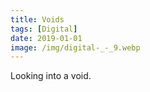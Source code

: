 ```yaml
---
title: Voids
tags: [Digital]
date: 2019-01-01
image: /img/digital-_-_9.webp
---
```


Looking into a void.